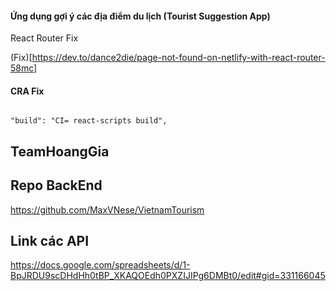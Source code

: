 #### Ứng dụng gợi ý các địa điểm du lịch (Tourist Suggestion App)

React Router Fix

(Fix)[https://dev.to/dance2die/page-not-found-on-netlify-with-react-router-58mc]

#### CRA Fix

```

"build": "CI= react-scripts build",

```
## TeamHoangGia
## Repo BackEnd
https://github.com/MaxVNese/VietnamTourism

## Link các API
https://docs.google.com/spreadsheets/d/1-BpJRDU9scDHdHh0tBP_XKAQOEdh0PXZIJIPg6DMBt0/edit#gid=331166045
